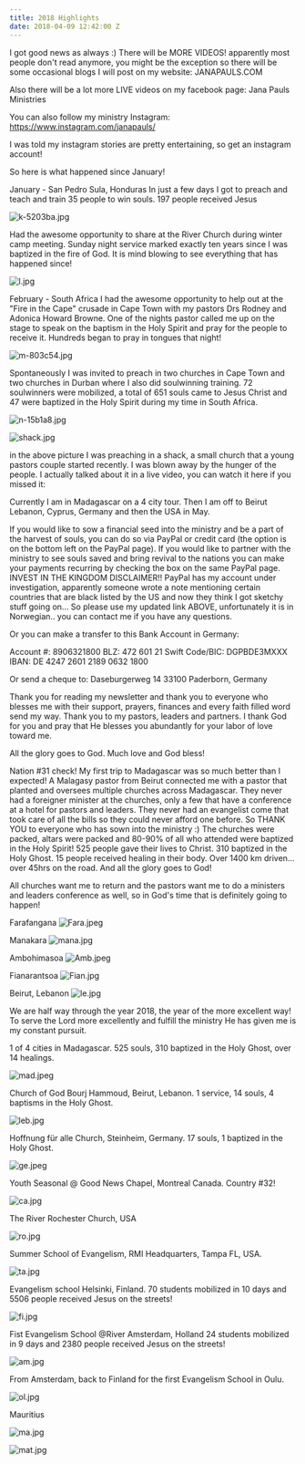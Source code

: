 ```yaml
---
title: 2018 Highlights
date: 2018-04-09 12:42:00 Z
---
```


I got good news as always :) 
There will be MORE VIDEOS! apparently most people don't read anymore, you might be the exception so there will be some occasional blogs I will post on my website:
JANAPAULS.COM

Also there will be a lot more LIVE videos on my facebook page:
Jana Pauls Ministries

You can also follow my ministry Instagram:
https://www.instagram.com/janapauls/

I was told my instagram stories are pretty entertaining, so get an instagram account!

So here is what happened since January!

January - San Pedro Sula, Honduras
In just a few days I got to preach and teach and train 35 people to win souls. 197 people received Jesus

![k-5203ba.jpg](/uploads/k-5203ba.jpg)

Had the awesome opportunity to share at the River Church during winter camp meeting.
Sunday night service marked exactly ten years since I was baptized in the fire of God. It is mind blowing to see everything that has happened since!

![l.jpg](/uploads/l.jpg)

February - South Africa 
I had the awesome opportunity to help out at the "Fire in the Cape" crusade in Cape Town with my pastors Drs Rodney and Adonica Howard Browne.
One of the nights pastor called me up on the stage to speak on the baptism in the Holy Spirit and pray for the people to receive it. Hundreds began to pray in tongues that night!

![m-803c54.jpg](/uploads/m-803c54.jpg)

Spontaneously I was invited to preach in two churches in Cape Town and two churches in Durban where I also did soulwinning training. 72 soulwinners were mobilized, a total of 651 souls came to Jesus Christ and 47 were baptized in the Holy Spirit during my time in South Africa.

![n-15b1a8.jpg](/uploads/n-15b1a8.jpg)

![shack.jpg](/uploads/shack.jpg)

in the above picture I was preaching in a shack, a small church that a young pastors couple started recently. I was blown away by the hunger of the people. I actually talked about it in a live video, you can watch it here if you missed it:

Currently I am in Madagascar on a 4 city tour.
Then I am off to Beirut Lebanon, Cyprus, Germany and then the USA in May.

If you would like to sow a financial seed into the ministry and be a part of the harvest of souls, you can do so via PayPal or credit card (the option is on the bottom left on the PayPal page). If you would like to partner with the ministry to see souls saved and bring revival to the nations you can make your payments recurring by checking the box on the same PayPal page. 
INVEST IN THE KINGDOM
DISCLAIMER!! 
PayPal has my account under investigation, apparently someone wrote a note mentioning certain countries that are black listed by the US and now they think I got sketchy stuff going on... So please use my updated link ABOVE, unfortunately it is in Norwegian.. you can contact me if you have any questions. 

Or you can make a transfer to this Bank Account in Germany:

Account #: 8906321800
BLZ: 472 601 21
Swift Code/BIC: DGPBDE3MXXX
IBAN: DE 4247 2601 2189 0632 1800

Or send a cheque to:
Daseburgerweg 14
33100 Paderborn, Germany

Thank you for reading my newsletter and thank you to everyone who blesses me with their support, prayers, finances and every faith filled word send my way. 
Thank you to my pastors, leaders and partners. I thank God for you and pray that He blesses you abundantly for your labor of love toward me.

All the glory goes to God.
Much love and God bless!


Nation #31 check! My first trip to Madagascar was so much better than I expected!
A Malagasy pastor from Beirut connected me with a pastor that planted and oversees multiple churches across Madagascar. 
They never had a foreigner minister at the churches, only a few that have a conference at a hotel for pastors and leaders.
They never had an evangelist come that took care of all the bills so they could never afford one before. So THANK YOU to everyone who has sown into the ministry :)
The churches were packed, altars were packed and 80-90% of all who attended were baptized in the Holy Spirit!
525 people gave their lives to Christ.
310 baptized in the Holy Ghost.
15 people received healing in their body.
Over 1400 km driven... over 45hrs on the road.
And all the glory goes to God!

All churches want me to return and the pastors want me to do a ministers and leaders conference as well, so in God's time that is definitely going to happen!

Farafangana
![Fara.jpeg](/uploads/Fara.jpeg)

Manakara
![mana.jpg](/uploads/mana.jpg)

Ambohimasoa
![Amb.jpeg](/uploads/Amb.jpeg)

Fianarantsoa
![Fian.jpg](/uploads/Fian.jpg)

Beirut, Lebanon
![le.jpg](/uploads/le.jpg)

We are half way through the year 2018, the year of the more excellent way! To serve the Lord more excellently and fulfill the ministry He has given me is my constant pursuit. 


1 of 4 cities in Madagascar. 525 souls, 310 baptized in the Holy Ghost, over 14 healings.

![mad.jpeg](/uploads/mad.jpeg)

Church of God Bourj Hammoud, Beirut, Lebanon. 1 service, 14 souls, 4 baptisms in the Holy Ghost.

![leb.jpg](/uploads/leb.jpg)

Hoffnung für alle Church, Steinheim, Germany. 17 souls, 1 baptized in the Holy Ghost.

![ge.jpeg](/uploads/ge.jpeg)

Youth Seasonal @ Good News Chapel, Montreal Canada. Country #32!

![ca.jpg](/uploads/ca.jpg)

The River Rochester Church, USA

![ro.jpg](/uploads/ro.jpg)

Summer School of Evangelism, RMI Headquarters, Tampa FL, USA.

![ta.jpg](/uploads/ta.jpg)

Evangelism school Helsinki, Finland.
70 students mobilized in 10 days and 5506 people received Jesus on the streets!

![fi.jpg](/uploads/fi.jpg)

Fist Evangelism School @River Amsterdam, Holland
24 students mobilized in 9 days and 2380 people received Jesus on the streets!

![am.jpg](/uploads/am.jpg)

From Amsterdam, back to Finland for the first Evangelism School in Oulu.

![ol.jpg](/uploads/ol.jpg)

Mauritius

![ma.jpg](/uploads/ma.jpg)

![mat.jpg](/uploads/mat.jpg)